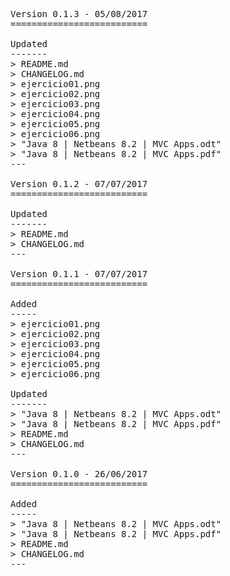 <pre>

Version 0.1.3 - 05/08/2017
==========================

Updated
-------
> README.md
> CHANGELOG.md
> ejercicio01.png
> ejercicio02.png
> ejercicio03.png
> ejercicio04.png
> ejercicio05.png
> ejercicio06.png
> "Java 8 | Netbeans 8.2 | MVC Apps.odt"
> "Java 8 | Netbeans 8.2 | MVC Apps.pdf"
---

Version 0.1.2 - 07/07/2017
==========================

Updated
-------
> README.md
> CHANGELOG.md
---

Version 0.1.1 - 07/07/2017
==========================

Added
-----
> ejercicio01.png
> ejercicio02.png
> ejercicio03.png
> ejercicio04.png
> ejercicio05.png
> ejercicio06.png

Updated
-------
> "Java 8 | Netbeans 8.2 | MVC Apps.odt"
> "Java 8 | Netbeans 8.2 | MVC Apps.pdf"
> README.md
> CHANGELOG.md
---

Version 0.1.0 - 26/06/2017
==========================

Added
-----
> "Java 8 | Netbeans 8.2 | MVC Apps.odt"
> "Java 8 | Netbeans 8.2 | MVC Apps.pdf"
> README.md
> CHANGELOG.md
---

</pre>